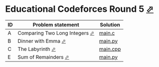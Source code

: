 # Educational Codeforces Round 5 [⬀](https://codeforces.com/contests/616)

| ID | Problem statement                                                             | Solution               |
|----|-------------------------------------------------------------------------------|------------------------|
| A  | Comparing Two Long Integers [⬀](https://codeforces.com/contest/616/problem/A) | [main.c](A/main.c)     |
| B  | Dinner with Emma [⬀](https://codeforces.com/contest/616/problem/B)            | [main.py](B/main.py)   |
| C  | The Labyrinth [⬀](https://codeforces.com/contest/616/problem/C)               | [main.cpp](C/main.cpp) |
| E  | Sum of Remainders [⬀](https://codeforces.com/contest/616/problem/E)           | [main.py](E/main.py)   |

